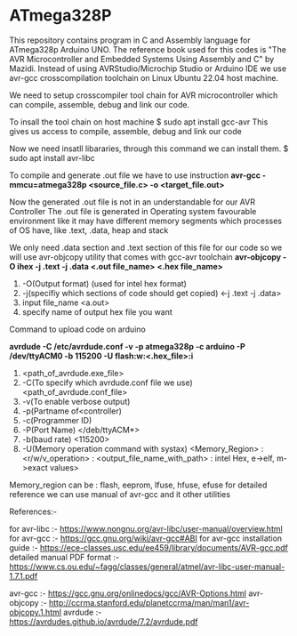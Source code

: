 # ATmega328P
This repository contains program in C and Assembly language for ATmega328p Arduino UNO. The reference book used for this codes is "The AVR Microcontroller and Embedded Systems Using Assembly and C" by Mazidi. Instead of using AVRStudio/Microchip Studio or Arduino IDE we use avr-gcc crosscompilation toolchain on Linux Ubuntu 22.04 host machine.


We need to setup crosscompiler tool chain for AVR microcontroller which can compile, assemble, debug and link our code.

To insall the tool chain on host machine
$ sudo apt install gcc-avr
This gives us access to compile, assemble, debug and link our code

Now we need insatll libararies, through this command we can install them.
$ sudo apt install avr-libc 

To compile and generate .out file we have to use instruction 
**avr-gcc -mmcu=atmega328p <source_file.c> -o <target_file.out>**

Now the generated .out file is not in an understandable for our AVR Controller
The .out file is generated in Operating system favourable environment like it may have
different memory segments which processes of OS have, like .text, .data, heap and stack

We only need .data section and .text section of this file for our code
so we will use avr-objcopy utility that comes with gcc-avr toolchain
**avr-objcopy -O ihex -j .text -j .data <.out file_name> <.hex file_name>**

1. -O(Output format) <ihex> (used for intel hex format)
2. -j(specifiy which sections of code should get copied) <-j .text -j .data>
3. input file_name <a.out>
4. specify name of output hex file you want <ihex> 


Command to upload code on arduino

**avrdude -C /etc/avrdude.conf -v -p atmega328p -c arduino -P /dev/ttyACM0 -b 115200 -U flash:w:<.hex_file>:i**

1. <path_of_avrdude.exe_file> 
2. -C(To specify which avrdude.conf file we use) <path_of_avrdude.conf_file> 
3. -v(To enable verbose output)
4. -p(Partname of<controller) <atmega328p> 
5. -c(Programmer ID) <arduino> 
6. -P(Port Name) </deb/ttyACM*>
7. -b(baud rate) <115200> 
8. -U(Memory operation command with systax) 
	<Memory_Region> : <r/w/v_operation> : <output_file_name_with_path> : <i->intel Hex, e->elf, m->exact values>
	
Memory_region can be : flash, eeprom, lfuse, hfuse, efuse
for detailed reference we can use manual of avr-gcc and it other utilities


References:- 

for avr-libc :- https://www.nongnu.org/avr-libc/user-manual/overview.html
for avr-gcc :- https://gcc.gnu.org/wiki/avr-gcc#ABI
for avr-gcc installation guide :- https://ece-classes.usc.edu/ee459/library/documents/AVR-gcc.pdf
detailed manual PDF format :- https://www.cs.ou.edu/~fagg/classes/general/atmel/avr-libc-user-manual-1.7.1.pdf

avr-gcc :- https://gcc.gnu.org/onlinedocs/gcc/AVR-Options.html
avr-objcopy :- http://ccrma.stanford.edu/planetccrma/man/man1/avr-objcopy.1.html
avrdude :- https://avrdudes.github.io/avrdude/7.2/avrdude.pdf
